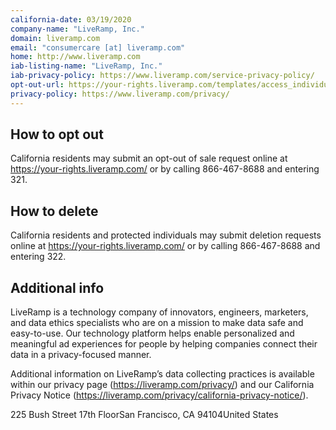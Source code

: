 ```yaml
---
california-date: 03/19/2020
company-name: "LiveRamp, Inc."
domain: liveramp.com
email: "consumercare [at] liveramp.com"
home: http://www.liveramp.com
iab-listing-name: "LiveRamp, Inc."
iab-privacy-policy: https://www.liveramp.com/service-privacy-policy/
opt-out-url: https://your-rights.liveramp.com/templates/access_individual.html
privacy-policy: https://www.liveramp.com/privacy/
---
```

## How to opt out


California residents may submit an opt-out of sale request online at https://your-rights.liveramp.com/ or by calling 866-467-8688 and entering 321.

## How to delete


California residents and protected individuals may submit deletion requests online at https://your-rights.liveramp.com/ or by calling 866-467-8688 and entering 322.

## Additional info


LiveRamp is a technology company of innovators, engineers, marketers, and data ethics specialists who are on a mission to make data safe and easy-to-use. Our technology platform helps enable personalized and meaningful ad experiences for people by helping companies connect their data in a privacy-focused manner. 

Additional information on LiveRamp’s data collecting practices is available within our privacy page (https://liveramp.com/privacy/) and our California Privacy Notice (https://liveramp.com/privacy/california-privacy-notice/).

225 Bush Street 17th FloorSan Francisco, CA 94104United States













